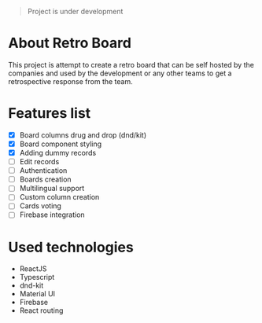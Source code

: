 > Project is under development

# About Retro Board

This project is attempt to create a retro board that can be self hosted by the companies and used by the development or any other teams to get a retrospective response from the team.

# Features list

- [x] Board columns drug and drop (dnd/kit)
- [x] Board component styling
- [x] Adding dummy records
- [ ] Edit records
- [ ] Authentication
- [ ] Boards creation
- [ ] Multilingual support
- [ ] Custom column creation
- [ ] Cards voting
- [ ] Firebase integration

# Used technologies

* ReactJS
* Typescript
* dnd-kit
* Material UI
* Firebase
* React routing